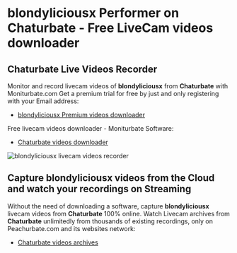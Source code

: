 # blondyliciousx Performer on Chaturbate - Free LiveCam videos downloader

## Chaturbate Live Videos Recorder

Monitor and record livecam videos of **blondyliciousx** from **Chaturbate** with Moniturbate.com
Get a premium trial for free by just and only registering with your Email address:
* [blondyliciousx Premium videos downloader](https://moniturbate.com/request-demo-licence-key.html)

Free livecam videos downloader - Moniturbate Software:
* [Chaturbate videos downloader](https://moniturbate.com/moniturbate-download-software.html)

![blondyliciousx livecam videos recorder](https://peachurnet.com/templates/moniturbate-software.png)


## Capture blondyliciousx videos from the Cloud and watch your recordings on Streaming

Without the need of downloading a software, capture **blondyliciousx** livecam videos from **Chaturbate** 100% online.
Watch Livecam archives from **Chaturbate** unlimitedly from thousands of existing recordings, only on Peachurbate.com and its websites network:
* [Chaturbate videos archives](https://peachurnet.com/)